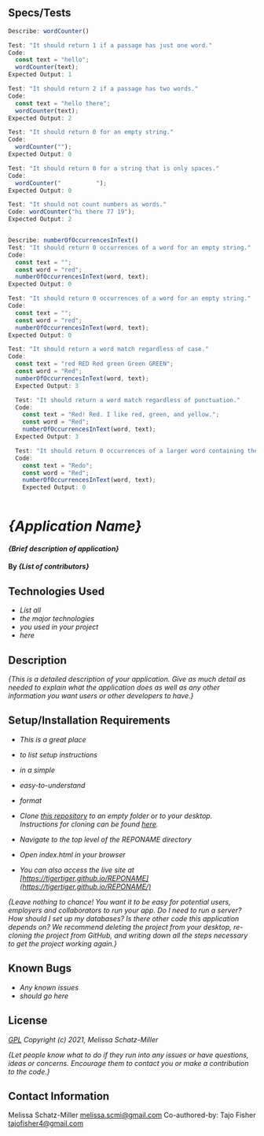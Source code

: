 
## Specs/Tests

```javascript
Describe: wordCounter()

Test: "It should return 1 if a passage has just one word."
Code:
  const text = "hello";
  wordCounter(text);
Expected Output: 1

Test: "It should return 2 if a passage has two words."
Code:
  const text = "hello there";
  wordCounter(text);
Expected Output: 2

Test: "It should return 0 for an empty string."
Code: 
  wordCounter("");
Expected Output: 0

Test: "It should return 0 for a string that is only spaces."
Code:
  wordCounter("          ");
Expected Output: 0

Test: "It should not count numbers as words."
Code: wordCounter("hi there 77 19");
Expected Output: 2


Describe: numberOfOccurrencesInText()
Test: "It should return 0 occurrences of a word for an empty string."
Code:
  const text = "";
  const word = "red";
  numberOfOccurrencesInText(word, text);
Expected Output: 0

Test: "It should return 0 occurrences of a word for an empty string."
Code:
  const text = "";
  const word = "red";
  numberOfOccurrencesInText(word, text);
Expected Output: 0

Test: "It should return a word match regardless of case."
Code:
  const text = "red RED Red green Green GREEN";
  const word = "Red";
  numberOfOccurrencesInText(word, text);
  Expected Output: 3

  Test: "It should return a word match regardless of punctuation."
  Code:
    const text = "Red! Red. I like red, green, and yellow.";
    const word = "Red";
    numberOfOccurrencesInText(word, text);
  Expected Output: 3

  Test: "It should return 0 occurrences of a larger word containing the target word."
  Code:
    const text = "Redo";
    const word = "Red";
    numberOfOccurrencesInText(word, text);
    Expected Output: 0
    
```


# _{Application Name}_

#### _{Brief description of application}_

#### By _**{List of contributors}**_

## Technologies Used

* _List all_
* _the major technologies_
* _you used in your project_
* _here_

## Description

_{This is a detailed description of your application. Give as much detail as needed to explain what the application does as well as any other information you want users or other developers to have.}_

## Setup/Installation Requirements

* _This is a great place_
* _to list setup instructions_
* _in a simple_
* _easy-to-understand_
* _format_

* _Clone [this repository](https://github.com/tigertiger/REPONAME) to an empty folder or to your desktop.  
Instructions for cloning can be found [here](https://docs.github.com/en/github/creating-cloning-and-archiving-repositories/cloning-a-repository-from-github/cloning-a-repository)._
* _Navigate to the top level of the REPONAME directory_
* _Open index.html in your browser_
* _You can also access the live site at [https://tigertiger.github.io/REPONAME](https://tigertiger.github.io/REPONAME/)_

_{Leave nothing to chance! You want it to be easy for potential users, employers and collaborators to run your app. Do I need to run a server? How should I set up my databases? Is there other code this application depends on? We recommend deleting the project from your desktop, re-cloning the project from GitHub, and writing down all the steps necessary to get the project working again.}_

## Known Bugs

* _Any known issues_
* _should go here_

## License

_[GPL](https://opensource.org/licenses/gpl-license)_
_Copyright (c) 2021, Melissa Schatz-Miller_

_{Let people know what to do if they run into any issues or have questions, ideas or concerns.  Encourage them to contact you or make a contribution to the code.}_

## Contact Information

Melissa Schatz-Miller <melissa.scmi@gmail.com>
Co-authored-by: Tajo Fisher <tajofisher4@gmail.com>